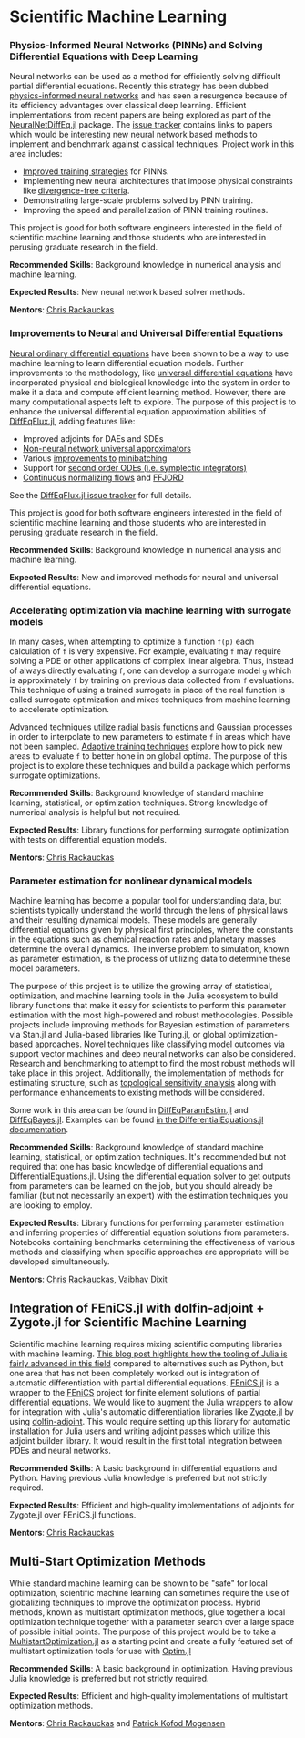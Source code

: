 
# Scientific Machine Learning


### Physics-Informed Neural Networks (PINNs) and Solving Differential Equations with Deep Learning

Neural networks can be used as a method for efficiently solving difficult partial
differential equations. Recently this strategy has been dubbed [physics-informed neural networks](https://www.sciencedirect.com/science/article/pii/S0021999118307125)
and has seen a resurgence because of its efficiency advantages over classical
deep learning. Efficient implementations from recent papers are being
explored as part of the [NeuralNetDiffEq.jl](https://github.com/JuliaDiffEq/NeuralNetDiffEq.jl)
package. The [issue tracker](https://github.com/JuliaDiffEq/NeuralNetDiffEq.jl/issues)
contains links to papers which would be interesting new neural network based methods to
implement and benchmark against classical techniques. Project work in this area
includes:

- [Improved training strategies](https://github.com/JuliaDiffEq/NeuralNetDiffEq.jl/issues/71) for PINNs.
- Implementing new neural architectures that impose physical constraints like [divergence-free criteria](https://arxiv.org/pdf/2002.00021.pdf).
- Demonstrating large-scale problems solved by PINN training.
- Improving the speed and parallelization of PINN training routines.

This project is good for both software engineers interested in the field of
scientific machine learning and those students who are interested in perusing
graduate research in the field.

**Recommended Skills**: Background knowledge in numerical analysis and machine learning.

**Expected Results**: New neural network based solver methods.

**Mentors**: [Chris Rackauckas](https://github.com/ChrisRackauckas)

### Improvements to Neural and Universal Differential Equations

[Neural ordinary differential equations](https://arxiv.org/abs/1806.07366) have
been shown to be a way to use machine learning to learn differential equation
models. Further improvements to the methodology, like
[universal differential equations](https://arxiv.org/abs/2001.04385) have incorporated
physical and biological knowledge into the system in order to make it a data and
compute efficient learning method. However, there are many computational aspects
left to explore. The purpose of this project is to enhance the universal
differential equation approximation abilities of [DiffEqFlux.jl](https://github.com/JuliaDiffEq/DiffEqFlux.jl),
adding features like:

- Improved adjoints for DAEs and SDEs
- [Non-neural network universal approximators](https://github.com/JuliaDiffEq/DiffEqFlux.jl/issues/173)
- Various [improvements to](https://github.com/JuliaDiffEq/DiffEqFlux.jl/issues/133) [minibatching](https://github.com/JuliaDiffEq/DiffEqFlux.jl/issues/118)
- Support for [second order ODEs (i.e. symplectic integrators)](https://github.com/JuliaDiffEq/DiffEqFlux.jl/issues/48)
- [Continuous normalizing flows](https://github.com/JuliaDiffEq/DiffEqFlux.jl/issues/46) and [FFJORD](https://github.com/JuliaDiffEq/DiffEqFlux.jl/issues/47)

See the [DiffEqFlux.jl issue tracker](https://github.com/JuliaDiffEq/DiffEqFlux.jl/issues)
for full details.

This project is good for both software engineers interested in the field of
scientific machine learning and those students who are interested in perusing
graduate research in the field.

**Recommended Skills**: Background knowledge in numerical analysis and machine learning.

**Expected Results**: New and improved methods for neural and universal
differential equations.

### Accelerating optimization via machine learning with surrogate models

In many cases, when attempting to optimize a function `f(p)` each calculation
of `f` is very expensive. For example, evaluating `f` may require solving a
PDE or other applications of complex linear algebra. Thus, instead of always
directly evaluating `f`, one can develop a surrogate model `g` which is
approximately `f` by training on previous data collected from `f` evaluations.
This technique of using a trained surrogate in place of the real function
is called surrogate optimization and mixes techniques from machine learning
to accelerate optimization.

Advanced techniques [utilize radial basis functions](https://www.cambridge.org/core/journals/acta-numerica/article/kernel-techniques-from-machine-learning-to-meshless-methods/00686923110F799A1537C4F02BBAAE8E) and Gaussian
processes in order to interpolate to new parameters to estimate `f` in areas
which have not been sampled. [Adaptive training techniques](http%3A%2F%2Fwww.ressources-actuarielles.net%2FEXT%2FISFA%2F1226.nsf%2F9c8e3fd4d8874d60c1257052003eced6%2Fe7dc33e4da12c5a9c12576d8002e442b%2F%24FILE%2FJones01.pdf) explore how to pick new areas
to evaluate `f` to better hone in on global optima. The purpose of this project
is to explore these techniques and build a package which performs surrogate
optimizations.

**Recommended Skills**: Background knowledge of standard machine learning,
statistical, or optimization techniques. Strong knowledge of numerical analysis
is helpful but not required.

**Expected Results**: Library functions for performing surrogate optimization
with tests on differential equation models.

**Mentors**: [Chris Rackauckas](https://github.com/ChrisRackauckas)

### Parameter estimation for nonlinear dynamical models

Machine learning has become a popular tool for understanding data, but scientists
typically understand the world through the lens of physical laws and their
resulting dynamical models. These models are generally differential equations
given by physical first principles, where the constants in the equations such
as chemical reaction rates and planetary masses determine the overall dynamics.
The inverse problem to simulation, known as parameter estimation, is the process
of utilizing data to determine these model parameters.

The purpose of this project is to utilize the growing array of statistical,
optimization, and machine learning tools in the Julia ecosystem to build
library functions that make it easy for scientists to perform this parameter
estimation with the most high-powered and robust methodologies. Possible projects
include improving methods for Bayesian estimation of parameters via Stan.jl
and Julia-based libraries like Turing.jl, or global optimization-based approaches.
Novel techniques like classifying model outcomes via support vector machines
and deep neural networks can also be considered. Research and benchmarking
to attempt to find the most robust methods will take place in this project.
Additionally, the implementation of methods for estimating structure, such
as [topological sensitivity analysis](https://www.pnas.org/content/111/52/18507)
along with performance enhancements to existing methods will be considered.

Some work in this area can be found in
[DiffEqParamEstim.jl](https://github.com/JuliaDiffEq/DiffEqParamEstim.jl)
and [DiffEqBayes.jl](https://github.com/JuliaDiffEq/DiffEqBayes.jl). Examples
can be found [in the DifferentialEquations.jl documentation]( https://docs.juliadiffeq.org/dev/analysis/parameter_estimation).

**Recommended Skills**: Background knowledge of standard machine learning,
statistical, or optimization techniques. It's recommended but not required that
one has basic knowledge of differential equations and DifferentialEquations.jl.
Using the differential equation solver to get outputs from parameters can
be learned on the job, but you should already be familiar (but not necessarily
an expert) with the estimation techniques you are looking to employ.

**Expected Results**: Library functions for performing parameter estimation
and inferring properties of differential equation solutions from parameters.
Notebooks containing benchmarks determining the effectiveness of various methods
and classifying when specific approaches are appropriate will be developed
simultaneously.

**Mentors**: [Chris Rackauckas](https://github.com/ChrisRackauckas), [Vaibhav Dixit](https://github.com/Vaibhavdixit02)

## Integration of FEniCS.jl with dolfin-adjoint + Zygote.jl for Scientific Machine Learning

Scientific machine learning requires mixing scientific computing libraries with machine learning.
[This blog post highlights how the tooling of Julia is fairly advanced in this field](https://www.stochasticlifestyle.com/the-essential-tools-of-scientific-machine-learning-scientific-ml/) compared to alternatives such as Python,
but one area that has not been completely worked out is integration of automatic differentiation
with partial differential equations.
[FEniCS.jl](https://github.com/JuliaDiffEq/FEniCS.jl) is a wrapper to the
[FEniCS](https://fenicsproject.org/) project for finite element solutions of partial differential
equations. We would like to augment the Julia wrappers to allow for integration with Julia's
automatic differentiation libraries like [Zygote.jl](https://github.com/FluxML/Zygote.jl) by
using [dolfin-adjoint](http://www.dolfin-adjoint.org/en/release/). This would require setting up
this library for automatic installation for Julia users and writing adjoint passes which utilize
this adjoint builder library. It would result in the first total integration between PDEs and
neural networks.

**Recommended Skills**: A basic background in differential equations and Python. Having previous
Julia knowledge is preferred but not strictly required.

**Expected Results**: Efficient and high-quality implementations of adjoints for Zygote.jl over FEniCS.jl functions.

**Mentors**: [Chris Rackauckas](https://github.com/ChrisRackauckas)

## Multi-Start Optimization Methods

While standard machine learning can be shown to be "safe" for local optimization,
scientific machine learning can sometimes require the use of globalizing techniques
to improve the optimization process. Hybrid methods, known as multistart optimization
methods, glue together a local optimization technique together with a parameter
search over a large space of possible initial points. The purpose of this project
would be to take a [MultistartOptimization.jl](https://github.com/tpapp/MultistartOptimization.jl)
as a starting point and create a fully featured set of multistart optimization
tools for use with [Optim.jl](https://github.com/JuliaNLSolvers/Optim.jl)

**Recommended Skills**: A basic background in optimization. Having previous
Julia knowledge is preferred but not strictly required.

**Expected Results**: Efficient and high-quality implementations of multistart optimization methods.

**Mentors**: [Chris Rackauckas](https://github.com/ChrisRackauckas) and [Patrick Kofod Mogensen](https://github.com/pkofod)

